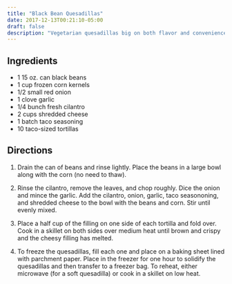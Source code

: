 ```yaml
---
title: "Black Bean Quesadillas"
date: 2017-12-13T00:21:10-05:00
draft: false
description: "Vegetarian quesadillas big on both flavor and convenience."
---
```


## Ingredients

- 1 15 oz. can black beans
- 1 cup frozen corn kernels
- 1/2 small red onion
- 1 clove garlic
- 1/4 bunch fresh cilantro
- 2 cups shredded cheese
- 1 batch taco seasoning
- 10 taco-sized tortillas

## Directions

1. Drain the can of beans and rinse lightly.
   Place the beans in a large bowl along with the corn (no need to thaw).

2. Rinse the cilantro, remove the leaves, and chop roughly.
   Dice the onion and mince the garlic.
   Add the cilantro, onion, garlic, taco seasononing, and shredded cheese to the bowl with the beans and corn.
   Stir until evenly mixed.

3. Place a half cup of the filling on one side of each tortilla and fold over.
   Cook in a skillet on both sides over medium heat until brown and crispy and the cheesy filling has melted.

4. To freeze the quesadillas, fill each one and place on a baking sheet lined with parchment paper.
   Place in the freezer for one hour to solidify the quesadillas and then transfer to a freezer bag.
   To reheat, either microwave (for a soft quesadilla) or cook in a skillet on low heat.

